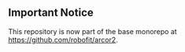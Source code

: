 
## Important Notice
 This repository is now part of the base monorepo at https://github.com/robofit/arcor2.
